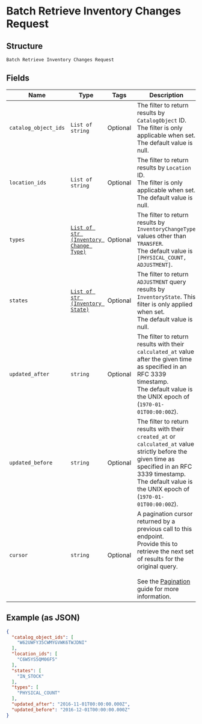
# Batch Retrieve Inventory Changes Request

## Structure

`Batch Retrieve Inventory Changes Request`

## Fields

| Name | Type | Tags | Description |
|  --- | --- | --- | --- |
| `catalog_object_ids` | `List of string` | Optional | The filter to return results by `CatalogObject` ID.<br>The filter is only applicable when set. The default value is null. |
| `location_ids` | `List of string` | Optional | The filter to return results by `Location` ID.<br>The filter is only applicable when set. The default value is null. |
| `types` | [`List of str (Inventory Change Type)`](/doc/models/inventory-change-type.md) | Optional | The filter to return results by `InventoryChangeType` values other than `TRANSFER`.<br>The default value is `[PHYSICAL_COUNT, ADJUSTMENT]`. |
| `states` | [`List of str (Inventory State)`](/doc/models/inventory-state.md) | Optional | The filter to return `ADJUSTMENT` query results by<br>`InventoryState`. This filter is only applied when set.<br>The default value is null. |
| `updated_after` | `string` | Optional | The filter to return results with their `calculated_at` value  <br>after the given time as specified in an RFC 3339 timestamp.<br>The default value is the UNIX epoch of (`1970-01-01T00:00:00Z`). |
| `updated_before` | `string` | Optional | The filter to return results with their `created_at` or `calculated_at` value  <br>strictly before the given time as specified in an RFC 3339 timestamp.<br>The default value is the UNIX epoch of (`1970-01-01T00:00:00Z`). |
| `cursor` | `string` | Optional | A pagination cursor returned by a previous call to this endpoint.<br>Provide this to retrieve the next set of results for the original query.<br><br>See the [Pagination](https://developer.squareup.com/docs/working-with-apis/pagination) guide for more information. |

## Example (as JSON)

```json
{
  "catalog_object_ids": [
    "W62UWFY35CWMYGVWK6TWJDNI"
  ],
  "location_ids": [
    "C6W5YS5QM06F5"
  ],
  "states": [
    "IN_STOCK"
  ],
  "types": [
    "PHYSICAL_COUNT"
  ],
  "updated_after": "2016-11-01T00:00:00.000Z",
  "updated_before": "2016-12-01T00:00:00.000Z"
}
```


